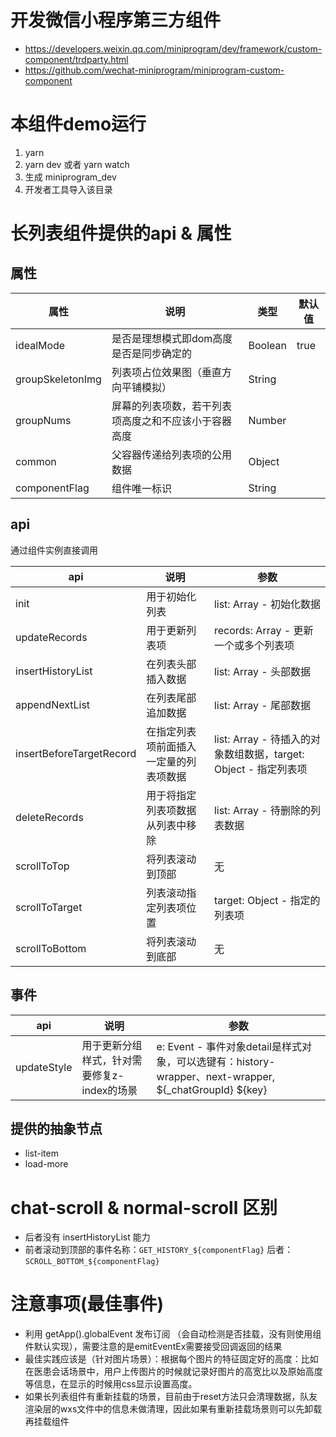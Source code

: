 # 开发微信小程序第三方组件

- https://developers.weixin.qq.com/miniprogram/dev/framework/custom-component/trdparty.html
- https://github.com/wechat-miniprogram/miniprogram-custom-component

# 本组件demo运行

1. yarn
2. yarn dev 或者 yarn watch
3. 生成 miniprogram_dev
4. 开发者工具导入该目录

# 长列表组件提供的api & 属性

## 属性

| 属性 | 说明 | 类型 | 默认值 |
| -----| ---- | ---- | ---- |
| idealMode | 是否是理想模式即dom高度是否是同步确定的 | Boolean |true
| groupSkeletonImg | 列表项占位效果图（垂直方向平铺模拟） | String |
| groupNums | 屏幕的列表项数，若干列表项高度之和不应该小于容器高度 | Number |
| common | 父容器传递给列表项的公用数据 | Object |
| componentFlag | 组件唯一标识 | String |

## api
通过组件实例直接调用

| api | 说明 | 参数 |
| -----| ---- | ---- |
| init | 用于初始化列表 | list: Array - 初始化数据
| updateRecords | 用于更新列表项 | records: Array - 更新一个或多个列表项
| insertHistoryList | 在列表头部插入数据 | list: Array - 头部数据
| appendNextList | 在列表尾部追加数据 | list: Array - 尾部数据
| insertBeforeTargetRecord | 在指定列表项前面插入一定量的列表项数据 | list: Array - 待插入的对象数组数据，target: Object - 指定列表项
| deleteRecords | 用于将指定列表项数据从列表中移除 | list: Array - 待删除的列表数据
| scrollToTop | 将列表滚动到顶部 | 无
| scrollToTarget | 列表滚动指定列表项位置 | target: Object - 指定的列表项
| scrollToBottom | 将列表滚动到底部 | 无

## 事件
| api | 说明 | 参数
| -----| ---- | ---- | 
| updateStyle | 用于更新分组样式，针对需要修复z-index的场景 | e: Event - 事件对象detail是样式对象，可以选键有：history-wrapper、next-wrapper, ${_chatGroupId} ${key}

## 提供的抽象节点
- list-item
- load-more

# chat-scroll & normal-scroll 区别
- 后者没有 insertHistoryList 能力
- 前者滚动到顶部的事件名称：`GET_HISTORY_${componentFlag}` 后者： `SCROLL_BOTTOM_${componentFlag}`

# 注意事项(最佳事件)
- 利用 getApp().globalEvent 发布订阅 （会自动检测是否挂载，没有则使用组件默认实现），需要注意的是emitEventEx需要接受回调返回的结果
- 最佳实践应该是（针对图片场景）：根据每个图片的特征固定好<image>的高度：比如在医患会话场景中，用户上传图片的时候就记录好图片的高宽比以及原始高度等信息，在显示的时候用css显示设置<image>高度。
- 如果长列表组件有重新挂载的场景，目前由于reset方法只会清理数据，队友渲染层的wxs文件中的信息未做清理，因此如果有重新挂载场景则可以先卸载再挂载组件
